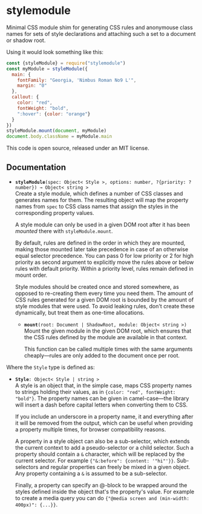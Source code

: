 <!-- To edit this file, edit /src/README.md, not /README.md -->

# stylemodule

Minimal CSS module shim for generating CSS rules and anonymouse class
names for sets of style declarations and attaching such a set to a
document or shadow root.

Using it would look something like this:

```javascript
const {styleModule} = require("stylemodule")
const myModule = styleModule({
  main: {
    fontFamily: "Georgia, 'Nimbus Roman No9 L'",
    margin: "0"
  },
  callout: {
    color: "red",
    fontWeight: "bold",
    ":hover": {color: "orange"}
  }
})
styleModule.mount(document, myModule)
document.body.className = myModule.main
```

This code is open source, released under an MIT license.
    
## Documentation

 * **`styleModule`**`(spec: Object< Style >, options: number, ?{priority: ?number}) → Object< string >`\
   Create a style module, which defines a number of CSS classes and
   generates names for them. The resulting object will map the
   property names from `spec` to CSS class names that assign the
   styles in the corresponding property values.

   A style module can only be used in a given DOM root after it has
   been _mounted_ there with `styleModule.mount`.

   By default, rules are defined in the order in which they are
   mounted, making those mounted later take precedence in case of an
   otherwise equal selector precedence. You can pass 0 for low
   priority or 2 for high priority as second argument to explicitly
   move the rules above or below rules with default priority. Within a
   priority level, rules remain defined in mount order.

   Style modules should be created once and stored somewhere, as
   opposed to re-creating them every time you need them. The amount of
   CSS rules generated for a given DOM root is bounded by the amount
   of style modules that were used. To avoid leaking rules, don't
   create these dynamically, but treat them as one-time allocations.

    * **`mount`**`(root: Document | ShadowRoot, module: Object< string >)`\
      Mount the given module in the given DOM root, which ensures that
      the CSS rules defined by the module are available in that context.

      This function can be called multiple times with the same arguments
      cheaply—rules are only added to the document once per root.


Where the `Style` type is defined as:

 * **`Style`**`: Object< Style | string >`\
   A style is an object that, in the simple case, maps CSS property
   names to strings holding their values, as in `{color: "red",
   fontWeight: "bold"}`. The property names can be given in
   camel-case—the library will insert a dash before capital letters
   when converting them to CSS.

   If you include an underscore in a property name, it and everything
   after it will be removed from the output, which can be useful when
   providing a property multiple times, for browser compatibility
   reasons.

   A property in a style object can also be a sub-selector, which
   extends the current context to add a pseudo-selector or a child
   selector. Such a property should contain a `&` character, which
   will be replaced by the current selector. For example `{"&:before":
   {content: '"hi"'}}`. Sub-selectors and regular properties can
   freely be mixed in a given object. Any property containing a `&` is
   assumed to be a sub-selector.

   Finally, a property can specify an @-block to be wrapped around the
   styles defined inside the object that's the property's value. For
   example to create a media query you can do `{"@media screen and
   (min-width: 400px)": {...}}`.



